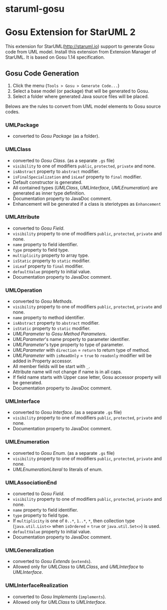 # staruml-gosu
Gosu Extension for StarUML 2
============================

This extension for StarUML(http://staruml.io) support to generate Gosu code from UML model. Install this extension from Extension Manager of StarUML. It is based on Gosu 1.14 specification.

Gosu Code Generation
--------------------

1. Click the menu (`Tools > Gosu > Generate Code...`)
2. Select a base model (or package) that will be generated to Gosu.
3. Select a folder where generated Java source files will be placed.

Belows are the rules to convert from UML model elements to Gosu source codes.

### UMLPackage

* converted to _Gosu Package_ (as a folder).

### UMLClass

* converted to _Gosu Class_. (as a separate `.gs` file)
* `visibility` to one of modifiers `public`, `protected`, `private` and none.
* `isAbstract` property to `abstract` modifier.
* `isFinalSpecialization` and `isLeaf` property to `final` modifier.
* Default constructor is generated.
* All contained types (_UMLClass_, _UMLInterface_, _UMLEnumeration_) are generated as inner type definition.
* Documentation property to JavaDoc comment.
* Enhancement will be generated if a class is steriotypes as `Enhancement`

### UMLAttribute

* converted to _Gosu Field_.
* `visibility` property to one of modifiers `public`, `protected`, `private` and none.
* `name` property to field identifier.
* `type` property to field type.
* `multiplicity` property to array type.
* `isStatic` property to `static` modifier.
* `isLeaf` property to `final` modifier.
* `defaultValue` property to initial value.
* Documentation property to JavaDoc comment.

### UMLOperation

* converted to _Gosu Methods_.
* `visibility` property to one of modifiers `public`, `protected`, `private` and none.
* `name` property to method identifier.
* `isAbstract` property to `abstract` modifier.
* `isStatic` property to `static` modifier.
* _UMLParameter_ to _Gosu Method Parameters_.
* _UMLParameter_'s name property to parameter identifier.
* _UMLParameter_'s type property to type of parameter.
* _UMLParameter_ with `direction` = `return` to return type of method.
* _UMLParameter_ with `isReadOnly` = `true` to `readonly` modifier will be added in Property accessor.
* All member fields will be start with `_`.
* Attribute name will not change if name is in all caps.
* If field name starts with Upper case letter, Gosu accessor property will be generated.
* Documentation property to JavaDoc comment.

### UMLInterface

* converted to _Gosu Interface_.  (as a separate `.gs` file)
* `visibility` property to one of modifiers `public`, `protected`, `private` and none.
* Documentation property to JavaDoc comment.

### UMLEnumeration

* converted to _Gosu Enum_.  (as a separate `.gs` file)
* `visibility` property to one of modifiers `public`, `protected`, `private` and none.
* _UMLEnumerationLiteral_ to literals of enum.

### UMLAssociationEnd

* converted to _Gosu Field_.
* `visibility` property to one of modifiers `public`, `protected`, `private` and none.
* `name` property to field identifier.
* `type` property to field type.
* If `multiplicity` is one of `0..*`, `1..*`, `*`, then collection type (`java.util.List<>` when `isOrdered` = `true` or `java.util.Set<>`) is used.
* `defaultValue` property to initial value.
* Documentation property to JavaDoc comment.

### UMLGeneralization

* converted to _Gosu Extends_ (`extends`).
* Allowed only for _UMLClass_ to _UMLClass_, and _UMLInterface_ to _UMLInterface_.

### UMLInterfaceRealization

* converted to _Gosu Implements_ (`implements`).
* Allowed only for _UMLClass_ to _UMLInterface_.

